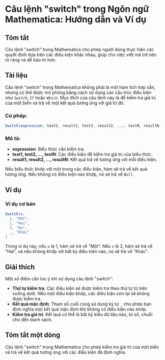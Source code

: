 <!--
Meta Description: # Câu lệnh "switch" trong Ngôn ngữ Mathematica: Hướng dẫn và Ví dụ ## Tóm tắt Câu lệnh "switch" trong Mathematica cho phép người dùng thực hiện các qu...
Meta Keywords: điều, kiện, một, switch, các
-->

# Câu lệnh "switch" trong Ngôn ngữ Mathematica: Hướng dẫn và Ví dụ 

## Tóm tắt
Câu lệnh "switch" trong Mathematica cho phép người dùng thực hiện các quyết định dựa trên các điều kiện khác nhau, giúp cho việc viết mã trở nên rõ ràng và dễ bảo trì hơn.

## Tài liệu
Câu lệnh "switch" trong Mathematica không phải là một hàm tích hợp sẵn, nhưng có thể được mô phỏng bằng cách sử dụng các cấu trúc điều kiện như `Switch`, `If` hoặc `Which`. Mục đích của câu lệnh này là để kiểm tra giá trị của một biến và trả về một kết quả tương ứng với giá trị đó.

### Cú pháp:
```mathematica
Switch[expression, test1, result1, test2, result2, ..., testN, resultN]
```

### Mô tả:
- **expression**: Biểu thức cần kiểm tra.
- **test1, test2, ..., testN**: Các điều kiện để kiểm tra giá trị của biểu thức.
- **result1, result2, ..., resultN**: Kết quả trả về tương ứng với mỗi điều kiện.

Nếu biểu thức khớp với một trong các điều kiện, hàm sẽ trả về kết quả tương ứng. Nếu không có điều kiện nào khớp, nó sẽ trả về `Null`.

## Ví dụ
### Ví dụ cơ bản
```mathematica
Switch[x,
  1, "Một",
  2, "Hai",
  3, "Ba",
  _, "Khác"
]
```
Trong ví dụ này, nếu `x` là 1, hàm sẽ trả về "Một". Nếu `x` là 2, hàm sẽ trả về "Hai", và nếu không khớp với bất kỳ điều kiện nào, nó sẽ trả về "Khác".

## Giải thích
Một số điểm cần lưu ý khi sử dụng câu lệnh "switch":
- **Thứ tự kiểm tra**: Các điều kiện sẽ được kiểm tra theo thứ tự từ trên xuống dưới. Nếu một điều kiện khớp, các điều kiện còn lại sẽ không được kiểm tra.
- **Kết quả mặc định**: Tham số cuối cùng sử dụng ký tự `_` cho phép bạn định nghĩa một kết quả mặc định khi không có điều kiện nào khớp.
- **Kiểm tra giá trị**: Kết quả có thể là bất kỳ kiểu dữ liệu nào, từ số, chuỗi cho đến danh sách.

## Tóm tắt một dòng
Câu lệnh "switch" trong Mathematica cho phép kiểm tra giá trị của một biến và trả về kết quả tương ứng với các điều kiện đã định nghĩa.